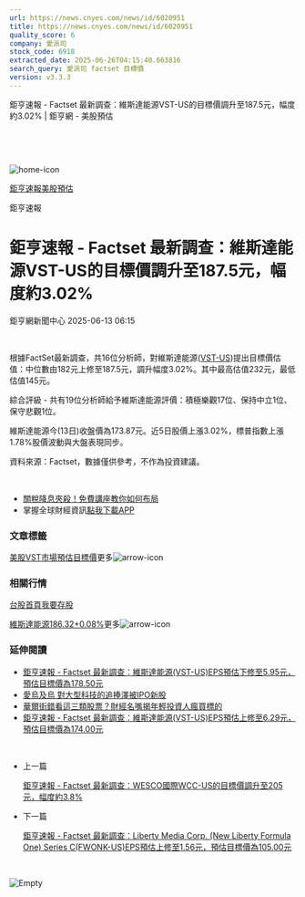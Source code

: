 ```yaml
---
url: https://news.cnyes.com/news/id/6020951
title: https://news.cnyes.com/news/id/6020951
quality_score: 6
company: 愛派司
stock_code: 6918
extracted_date: 2025-06-26T04:15:40.663816
search_query: 愛派司 factset 目標價
version: v3.3.3
---
```


鉅亨速報 - Factset 最新調查：維斯達能源VST-US的目標價調升至187.5元，幅度約3.02% | 鉅亨網 - 美股預估

‌

‌

![home-icon](/assets/icons/breadCrumb/symbol-icon-home.svg)

[鉅亨速報](/news/cat/anue_live)[美股預估](/news/cat/us_forecast)

鉅亨速報

# 鉅亨速報 - Factset 最新調查：維斯達能源VST-US的目標價調升至187.5元，幅度約3.02%

鉅亨網新聞中心 2025-06-13 06:15

‌

根據FactSet最新調查，共16位分析師，對維斯達能源([VST-US](https://invest.cnyes.com/usstock/detail/VST))提出目標價估值：中位數由182元上修至187.5元，調升幅度3.02%。其中最高估值232元，最低估值145元。

綜合評級 - 共有19位分析師給予維斯達能源評價：積極樂觀17位、保持中立1位、保守悲觀1位。

維斯達能源今(13日)收盤價為173.87元。近5日股價上漲3.02%，標普指數上漲1.78%股價波動與大盤表現同步。

資料來源：Factset，數據僅供參考，不作為投資建議。

‌

* [關稅降息夾殺！免費講座教你如何布局](https://events.cnyes.com/rsc2025H2-35584?utm_source=anue&utm_medium=usstocks_end)
* 掌握全球財經資訊[點我下載APP](http://www.cnyes.com/app/?utm_source=mweb&utm_medium=HamMenuBanner&utm_campaign=fixed&utm_content=entr)

### 文章標籤

[美股](https://news.cnyes.com/tag/美股 "美股")[VST](https://news.cnyes.com/tag/VST "VST")[市場預估](https://news.cnyes.com/tag/市場預估 "市場預估")[目標價](https://news.cnyes.com/tag/目標價 "目標價")更多![arrow-icon](/assets/icons/arrows/arrow-down.svg)

### 相關行情

[台股首頁](https://www.cnyes.com/twstock)[我要存股](https://supr.link/8OHaU)

[維斯達能源186.32+0.08%](https://invest.cnyes.com/usstock/detail/VST)更多![arrow-icon](/assets/icons/arrows/arrow-down.svg)

### 延伸閱讀

* [鉅亨速報 - Factset 最新調查：維斯達能源(VST-US)EPS預估下修至5.95元，預估目標價為178.50元](/news/id/6019028)
* [愛烏及烏 對大型科技的追捧澤被IPO新股](/news/id/6018740)
* [華爾街錯看這三類股票？財經名嘴揭年輕投資人瘋買標的](/news/id/6018013)
* [鉅亨速報 - Factset 最新調查：維斯達能源(VST-US)EPS預估上修至6.29元，預估目標價為174.00元](/news/id/5983217)

‌

* 上一篇

  [鉅亨速報 - Factset 最新調查：WESCO國際WCC-US的目標價調升至205元，幅度約3.8%](/news/id/6022778)
* 下一篇

  [鉅亨速報 - Factset 最新調查：Liberty Media Corp. (New Liberty Formula One) Series C(FWONK-US)EPS預估上修至1.56元，預估目標價為105.00元](/news/id/6020849)

‌

![Empty](/assets/icons/skeleton/empty-image.svg)

‌